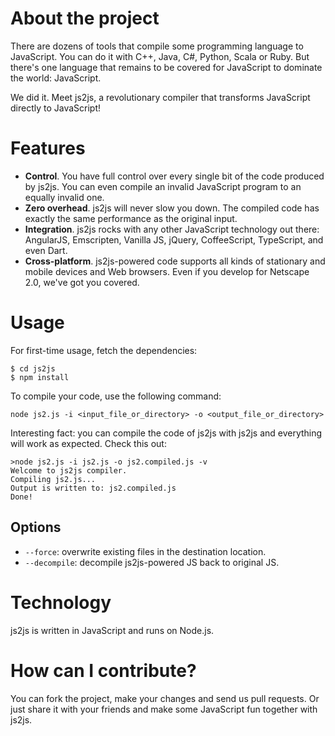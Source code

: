 About the project
=================
There are dozens of tools that compile some programming language to JavaScript. You can do it with C++, Java, C#, Python, Scala or Ruby. But there's one language that remains to be covered for JavaScript to dominate the world: JavaScript. 

We did it. Meet js2js, a revolutionary compiler that transforms JavaScript directly to JavaScript!

Features
========
* **Control**. You have full control over every single bit of the code produced by js2js. You can even compile an invalid JavaScript program to an equally invalid one.
* **Zero overhead**. js2js will never slow you down. The compiled code has exactly the same performance as the original input.
* **Integration**. js2js rocks with any other JavaScript technology out there: AngularJS, Emscripten, Vanilla JS, jQuery, CoffeeScript, TypeScript, and even Dart.
* **Cross-platform**. js2js-powered code supports all kinds of stationary and mobile devices and Web browsers. Even if you develop for Netscape 2.0, we've got you covered.

Usage
=====
For first-time usage, fetch the dependencies:
```
$ cd js2js
$ npm install
```
To compile your code, use the following command:
```
node js2.js -i <input_file_or_directory> -o <output_file_or_directory>
```
Interesting fact: you can compile the code of js2js with js2js and everything will work as expected. Check this out:
```
>node js2.js -i js2.js -o js2.compiled.js -v
Welcome to js2js compiler.
Compiling js2.js...
Output is written to: js2.compiled.js
Done!
```

## Options

* ```--force```: overwrite existing files in the destination location.
* ```--decompile```: decompile js2js-powered JS back to original JS.

Technology
==========
js2js is written in JavaScript and runs on Node.js.

How can I contribute?
=====================
You can fork the project, make your changes and send us pull requests. Or just share it with your friends and make some JavaScript fun together with js2js.
